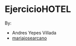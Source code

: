 # EjercicioHOTEL
By:
- Andres Yepes Villada
- [mariajosearcano](https://github.com/mariajosearcano)
